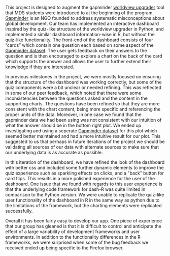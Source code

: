 This project is designed to augment the gapminder [worldview upgrader](https://upgrader.gapminder.org/) tool that MDS students were introduced to at the beginning of the program. [Gapminder](https://www.gapminder.org/) is an NGO founded to address systematic misconceptions about global development. Our team has implemented an interactive dashboard inspired by the quiz-like structure of the worldview upgrader in Python, and implemented a similar dashboard information-wise in R, but without the quiz-like functionality. The front-end of the dashboard consists of four “cards” which contain one question each based on some aspect of the [Gapminder dataset](https://cran.r-project.org/web/packages/gapminder/README.html). The user gets feedback on their answers to the question and is then encouraged to explore a chart on the back of the card which supports the answer and allows the user to further extend their knowledge if they are interested.

In previous milestones in the project, we were mostly focused on ensuring that the structure of the dashboard was working correctly, but some of the quiz components were a bit unclear or needed refining. This was reflected in some of our peer feedback, which noted that there were some inconsistencies between the questions asked and the content in the supporting charts. The questions have been refined so that they are more consistent with the chart content, being more specific and referencing the proper units of the data. Moreover, in one case we found that the gapminder data we had been using was not consistent with our intuition of what the answer should be in the bottom right plot. We ended up investigating and using a seperate [Gapminder dataset](https://www.gapminder.org/data/documentation/gd001/) for this plot which seemed better maintained and had a more intuitive result for our plot. This suggested to us that perhaps in future iterations of the project we should be validating all sources of our data with alternate sources to make sure that our underlying data is as accurate as possible.

In this iteration of the dashboard, we have refined the look of the dashboard with better css and included some further dynamic elements to improve the quiz experience such as sparkling effects on clicks, and a "back" button for card flips. This results in a more polished experience for the user of the dashboard. One issue that we found with regards to this user experience is that the underlying code framework for dash-R was quite limited in comparison to the Python version. We were unable to replicate the quiz-like user functionality of the dashboard in R in the same way as python due to the limitations of the framework, but the charting elements were replicated successfully.

Overall it has been fairly easy to develop our app. One piece of experience that our group has gleaned is that it is difficult to control and anticipate the effect of a large variability of development frameworks and user environments. In addition to the functionality differences in the R frameworks, we were surprised when some of the bug feedback we received ended up being specific to the Firefox browser.